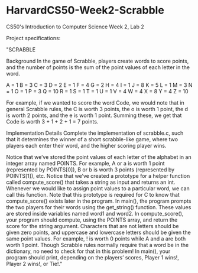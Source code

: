 # HarvardCS50-Week2-Scrabble

CS50's Introduction to Computer Science
Week 2, Lab 2

Project specifications:

"SCRABBLE

Background
In the game of Scrabble, players create words to score points, and the number of points is the sum of the point values of each letter in the word.

A = 1
B = 3
C = 3
D = 2
E = 1
F = 4
G = 2
H = 4
I = 1
J = 8
K = 5
L = 1
M = 3
N = 1
O = 1
P = 3
Q = 10
R = 1
S = 1
T = 1
U = 1
V = 4
W = 4
X = 8
Y = 4
Z = 10

For example, if we wanted to score the word Code, we would note that in general Scrabble rules, the C is worth 3 points, the o is worth 1 point, the d is worth 2 points, and the e is worth 1 point. Summing these, we get that Code is worth 3 + 1 + 2 + 1 = 7 points.

Implementation Details
Complete the implementation of scrabble.c, such that it determines the winner of a short scrabble-like game, where two players each enter their word, and the higher scoring player wins.

Notice that we’ve stored the point values of each letter of the alphabet in an integer array named POINTS.
For example, A or a is worth 1 point (represented by POINTS[0]), B or b is worth 3 points (represented by POINTS[1]), etc.
Notice that we’ve created a prototype for a helper function called compute_score() that takes a string as input and returns an int. Whenever we would like to assign point values to a particular word, we can call this function. Note that this prototype is required for C to know that compute_score() exists later in the program.
In main(), the program prompts the two players for their words using the get_string() function. These values are stored inside variables named word1 and word2.
In compute_score(), your program should compute, using the POINTS array, and return the score for the string argument. Characters that are not letters should be given zero points, and uppercase and lowercase letters should be given the same point values.
For example, ! is worth 0 points while A and a are both worth 1 point.
Though Scrabble rules normally require that a word be in the dictionary, no need to check for that in this problem!
In main(), your program should print, depending on the players’ scores, Player 1 wins!, Player 2 wins!, or Tie!."

